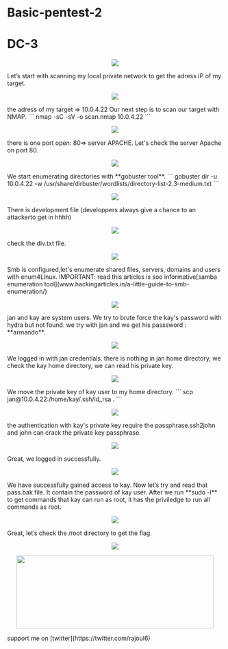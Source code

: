 
# Basic-pentest-2
# DC-3
<p align="center">
  <img src="https://rajoul.github.io/my_write_up/image/Basic-pentest-2/1.png" >
</p>
Let’s start with scanning my local private network to get the adress IP of my target.
<p align="center">
  <img src="https://rajoul.github.io/my_write_up/image/Basic-pentest-2/netdiscover.png" >
</p>
the adress of my target => 10.0.4.22
Our next step is to scan our target with NMAP.
```
nmap -sC -sV -o scan.nmap 10.0.4.22
```
<p align="center">
  <img src="https://rajoul.github.io/my_write_up/image/Basic-pentest-2/scan.png">
</p>
there is one port open: 80=> server APACHE.
Let's check the server Apache on port 80.
<p align="center">
  <img src="https://rajoul.github.io/my_write_up/image/Basic-pentest-2/1.png" >
</p>
We start enumerating directories with **gobuster tool**.
```
gobuster dir -u 10.0.4.22 -w /usr/share/dirbuster/wordlists/directory-list-2.3-medium.txt
```
<p align="center">
  <img src="https://rajoul.github.io/my_write_up/image/Basic-pentest-2/2.png" >
</p>
There is development file (developpers always give a chance to an attackerto get in hhhh)
<p align="center">
  <img src="https://rajoul.github.io/my_write_up/image/Basic-pentest-2/3.png" >
</p>
check the div.txt file.
<p align="center">
  <img src="https://rajoul.github.io/my_write_up/image/Basic-pentest-2/4.png" >
</p>
Smb is configured,let's enumerate shared files, servers, domains and users with enum4Linux.
IMPORTANT: read this articles is soo informative[samba enumeration tool](www.hackingarticles.in/a-little-guide-to-smb-enumeration/)
<p align="center">
  <img src="https://rajoul.github.io/my_write_up/image/Basic-pentest-2/5.png" >
</p>
 jan and kay are system users. We try to brute force the kay's password with hydra but not found. we try with jan and we get
 his passsword : **armando**.
 <p align="center">
  <img src="https://rajoul.github.io/my_write_up/image/Basic-pentest-2/ssh.png" >
</p>
We logged in with jan credentials. there is nothing in jan home directory, we check the kay home directory, we can read his private key.
<p align="center">
  <img src="https://rajoul.github.io/my_write_up/image/Basic-pentest-2/6.png" >
</p>
We move the private key of kay user to my home directory.
```
scp jan@10.0.4.22:/home/kay/.ssh/id_rsa .
```
<p align="center">
  <img src="https://rajoul.github.io/my_write_up/image/Basic-pentest-2/7.png" >
</p>
the authentication with kay's private key require the passphrase.ssh2john and john can crack the private key passphrase.
<p align="center">
  <img src="https://rajoul.github.io/my_write_up/image/Basic-pentest-2/8.png" >
</p>
Great, we logged in successfully.
<p align="center">
  <img src="https://rajoul.github.io/my_write_up/image/Basic-pentest-2/9.png" >
</p>
We have successfully gained access to kay. Now let’s try and read that pass.bak file. It contain the password of kay user.
After we run **sudo -l** to get commands that kay can run as root, it has the priviledge to run all commands as root.
<p align="center">
  <img src="https://rajoul.github.io/my_write_up/image/Basic-pentest-2/10.png" >
</p>
Great, let’s check the /root directory  to get the flag.
<p align="center">
  <img src="https://rajoul.github.io/my_write_up/image/Basic-pentest-2/root_access.png" >
</p>
<p align="center">
  <img src="https://rajoul.github.io/my_write_up/image/gif/salut.gif" width="460" height="170">
</p>
support me on [twitter](https://twitter.com/rajoul6)










